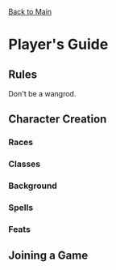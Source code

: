 [Back to Main](https://jtrinh3.github.io/Guild-of-the-Fangs-Documents/)

# Player's Guide

## Rules
Don't be a wangrod.

## Character Creation

### Races

### Classes

### Background

### Spells

### Feats

## Joining a Game

